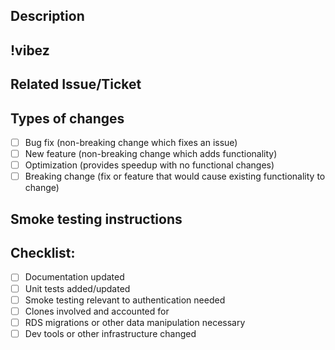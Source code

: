 ## Description

<!--- Describe your changes in detail, must use a list if more than 2-3 distinct items -->

## !vibez

<!--- How are you feeling after completing this PR? -->

## Related Issue/Ticket

<!--- Generally 1 ticket per PR, but if there are smaller tickets used please list them out. -->
<!--- Please link to the issue/ticket here: -->

## Types of changes
- [ ] Bug fix (non-breaking change which fixes an issue)
- [ ] New feature (non-breaking change which adds functionality)
- [ ] Optimization (provides speedup with no functional changes)
- [ ] Breaking change (fix or feature that would cause existing functionality to change)

## Smoke testing instructions

<!--- Describe details on testing the ticket - endpoints to call, cURL requests, data objects, frontend pages, etc. -->
<!--- If there are multiple test cases, please list the expected input and output for each. -->

## Checklist:
<!--- Not all of these are required, but it servers as a reminder for the pull requester and helps the reviewer know what is covered-->

- [ ] Documentation updated
- [ ] Unit tests added/updated
- [ ] Smoke testing relevant to authentication needed
- [ ] Clones involved and accounted for
- [ ] RDS migrations or other data manipulation necessary
- [ ] Dev tools or other infrastructure changed
